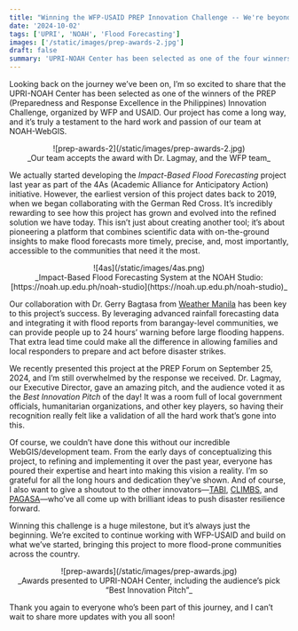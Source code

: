 ```yaml
---
title: "Winning the WFP-USAID PREP Innovation Challenge -- We're beyond grateful!"
date: '2024-10-02'
tags: ['UPRI', 'NOAH', 'Flood Forecasting']
images: ['/static/images/prep-awards-2.jpg']
draft: false
summary: 'UPRI-NOAH Center has been selected as one of the four winners of the PREP Innovation Challenge by WFP and USAID. Our Impact-Based Flood Forecasting project, developed in partnership with Weather Manila, integrates scientific data with community flood reports to provide advanced flood warnings and strengthen disaster resilience in vulnerable communities.'
---
```


Looking back on the journey we’ve been on, I’m so excited to share that the UPRI-NOAH Center has been selected as one of the winners of the PREP (Preparedness and Response Excellence in the Philippines) Innovation Challenge, organized by WFP and USAID. Our project has come a long way, and it’s truly a testament to the hard work and passion of our team at NOAH-WebGIS.

<center>![prep-awards-2](/static/images/prep-awards-2.jpg)</center>
<center>_Our team accepts the award with Dr. Lagmay, and the WFP team_</center>

We actually started developing the _Impact-Based Flood Forecasting_ project last year as part of the 4As (Academic Alliance for Anticipatory Action) initiative. However, the earliest version of this project dates back to 2019, when we began collaborating with the German Red Cross. It’s incredibly rewarding to see how this project has grown and evolved into the refined solution we have today. This isn’t just about creating another tool; it’s about pioneering a platform that combines scientific data with on-the-ground insights to make flood forecasts more timely, precise, and, most importantly, accessible to the communities that need it the most.

<center>![4as](/static/images/4as.png)</center>
<center>_Impact-Based Flood Forecasting System at the NOAH Studio: [https://noah.up.edu.ph/noah-studio](https://noah.up.edu.ph/noah-studio)_</center>

Our collaboration with Dr. Gerry Bagtasa from [Weather Manila](https://x.com/Weather_Manila) has been key to this project’s success. By leveraging advanced rainfall forecasting data and integrating it with flood reports from barangay-level communities, we can provide people up to 24 hours’ warning before large flooding happens. That extra lead time could make all the difference in allowing families and local responders to prepare and act before disaster strikes.

We recently presented this project at the PREP Forum on September 25, 2024, and I’m still overwhelmed by the response we received. Dr. Lagmay, our Executive Director, gave an amazing pitch, and the audience voted it as the _Best Innovation Pitch_ of the day! It was a room full of local government officials, humanitarian organizations, and other key players, so having their recognition really felt like a validation of all the hard work that’s gone into this.

Of course, we couldn’t have done this without our incredible WebGIS/development team. From the early days of conceptualizing this project, to refining and implementing it over the past year, everyone has poured their expertise and heart into making this vision a reality. I’m so grateful for all the long hours and dedication they’ve shown. And of course, I also want to give a shoutout to the other innovators—[TABI](https://www.cdrc-phil.com/tabi-2/), [CLIMBS](https://www.climbs.coop/), and [PAGASA](https://www.pagasa.dost.gov.ph/)—who’ve all come up with brilliant ideas to push disaster resilience forward.

Winning this challenge is a huge milestone, but it’s always just the beginning. We’re excited to continue working with WFP-USAID and build on what we’ve started, bringing this project to more flood-prone communities across the country.

<center>![prep-awards](/static/images/prep-awards.jpg)</center>
<center>_Awards presented to UPRI-NOAH Center, including the audience’s pick “Best Innovation Pitch”_</center>

Thank you again to everyone who’s been part of this journey, and I can’t wait to share more updates with you all soon!
